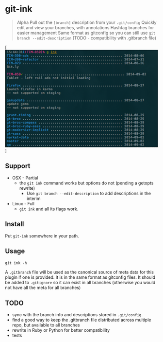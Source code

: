 # git-ink

> Alpha
> Pull out the `[branch]` description from your `.git/config`
> Quickly edit and view your branches, with annotations
> Hashtag branches for easier management
> Same format as gitconfig so you can still use `git branch --edit-description` (TODO - compatibility with .gitbranch file)

[![Screenshot of output](screenshot.png)]

## Support
* OSX - Partial
    * the `git ink` command works but options do not (pending a getopts rewrite)
        * Use `git branch --edit-description` to add descriptions in the interim
* Linux - Full
    * `git ink` and all its flags work.

## Install

Put `git-ink` somewhere in your path.

## Usage

`git ink -h`

A `.gitbranch` file will be used as the canonical source of meta data for this
plugin if one is provided. It is in the same format as gitconfig files.
It should be added to `.gitignore` so it can exist in all branches (otherwise
you would not have all the meta for all branches)

## TODO

* sync with the branch info and descriptions stored in `.git/config`.
* find a good way to keep the .gitbranch file distributed across multiple repo,
  but available to all branches
* rewrite in Ruby or Python for better compatibility
* tests

